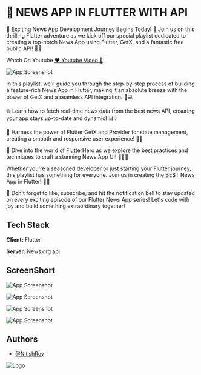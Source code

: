 
# 📰  NEWS APP IN FLUTTER WITH API

🚀 Exciting News App Development Journey Begins Today! 🌟 Join us on this thrilling Flutter adventure as we kick off our special playlist dedicated to creating a top-notch News App using Flutter, GetX, and a fantastic free public API! 📰📱

Watch On Youtube <a href="https://www.youtube.com/watch?v=cgHD8X0et_c&list=PLe9ZTrJrS7SmuP1fnPs6X8DjyGPh_NZA0&ab_channel=Flutterhero"> ❤️ Youtube Video 📰 </a>

![App Screenshot](https://blogger.googleusercontent.com/img/b/R29vZ2xl/AVvXsEgvkIsxdcEtyIJMm0XTMW4KJrkjUIpGdWanwyE7Upp5LfCYNg4NZcVBVJ9nlr2IGbTTsUFJXRXVzoQRee4bChl7gxWZsgpqd8PxF0cLfxfnHR4bSpnomuVIeCzD30Keh4JqlhRw9yYyAnQsBvOriVi5mfQkAaVUfC8WYuMKZfar3N7NOIyZjetkg4S6QzMp/s3889/cover.png)

In this playlist, we'll guide you through the step-by-step process of building a feature-rich News App in Flutter, making it an absolute breeze with the power of GetX and a seamless API integration. 🚀💻

🌐 Learn how to fetch real-time news data from the best news API, ensuring your app stays up-to-date and dynamic! 📊💡

🚀 Harness the power of Flutter GetX and Provider for state management, creating a smooth and responsive user experience! 🔄🌈

🎉 Dive into the world of FlutterHero as we explore the best practices and techniques to craft a stunning News App UI! 🦸‍♂️✨

Whether you're a seasoned developer or just starting your Flutter journey, this playlist has something for everyone. Join us in creating the BEST News App in Flutter! 🚀🌟

🔗 Don't forget to like, subscribe, and hit the notification bell to stay updated on every exciting episode of our Flutter News App series! Let's code with joy and build something extraordinary together! 


## Tech Stack

**Client:** Flutter

**Server:** News.org api


## ScreenShort

![App Screenshot](https://blogger.googleusercontent.com/img/b/R29vZ2xl/AVvXsEhX4c8oDUGLTnf2kY7GL4scIW29Zvy8UBGtZiq2wW2HyV96iFfxYyDWTpvSJsOjXt3zEI8vp9Czb7Cav_iHFizRuKpn9HaWx7HwN8LGCQwms7NyPY3csZlWLAVoCZY3dsrpaFXUtdTJYD8aLn9ay5XeyxN5v7IeJA0aLf-eADgcGKOilD39smf_JQsscfRu/s844/s1.png)

![App Screenshot](https://blogger.googleusercontent.com/img/b/R29vZ2xl/AVvXsEgtH156uDu1g512PTF2uhfAw6Id5_Odwz-bLjBBOiCQeFEJCCq5h6t5jgS0d55fYJQL4N2xPUlnC8GXM5BUF16uE0S4a4f8Dlt4j3qHfh6JnGG-2bH6j6zjuk6OPcJkCmz1V6yIZIGSsQNEOx1ByEXvr9loE2fZfAFoFUEEH7QL977PGa28U6oaumEEYprh/s844/s2.png)

![App Screenshot](https://blogger.googleusercontent.com/img/b/R29vZ2xl/AVvXsEhfH7syzUmD4qTvBFjvy4EJbBTEwo25qn8EqwUIXL5moOOmn3Hh1nOJ012m91ul1-c5boawCa5vgiaYcQgZPpizU-YvSmQeg8ZCbIm1mncRmLfumTYEHXdOkBS1Xx59l-B-EF0qA6qAMKwxFL_bIqj2wYvo_bO8D8x2MvysMnLv0TdSo-bdxaoJXuIQMJSb/s844/s3.png)

![App Screenshot](https://blogger.googleusercontent.com/img/b/R29vZ2xl/AVvXsEhI2djVHkHkJCrhynfTvUkC1Bpyz2wSItFIl2fKXlyzjk5mo6h5yBMY42Jz2LJ118pDDHsna0lJGXQ478NIdix8zk9W4Q2AwthM1C1wNWeUToDGvoHtFgnlcdD2mlNsAaqolVfILQ3pXZf0yKxDsXVWDDBEL0kaiNguHo5QSbkLN3NbABRU1z1nm4Nd5pEP/s2839/s4.png)


## Authors

- [@NitishRoy](https://github.com/MrNitishroy/News-App-In-Flutter-With-API)


![Logo](https://blogger.googleusercontent.com/img/b/R29vZ2xl/AVvXsEhfJ8TgKQ7AUxjFRkMTdmze5GpZIX3TC7x01X4TISrwc7tFphats8zsYXofRSHcppr1NdeSuYHuhDY21MRRsnWYjUGA_IujXsJlVdQbhVQyhd_WJlkNPbe18B-0WqP0hTa8rflyNAfkbKnIL4LvAwdp23iplJnV8QGKb_hGOsvhr0zKtJeF0uFMHH9rJCMT/s3075/bannel.png)

